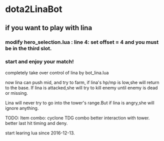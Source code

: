 # dota2LinaBot

## if you want to play with lina
### modify hero_selection.lua : line 4: set offset = 4  and you must be in the third slot.
### start and enjoy your match!

completely take over control of lina by bot_lina.lua 

now lina can push mid, and try to farm, if lina's hp/mp is low,she will return to the base.
If lina is attacked,she will try to kill enemy until enemy is dead or missing.

Lina will never try to go into the tower's range.But if lina is angry,she will ignore anything.


TODO:
Item combo: cyclone TDG combo
better interaction with tower.
better last hit timing and deny.


start learing lua since 2016-12-13.
